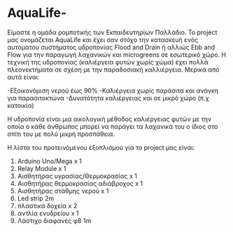 # AquaLife-

Είμαστε η ομάδα ρομποτικής των Εκπαιδευτηρίων Παλλάδιο. Το project μας ονομάζεται AquaLife και έχει σαν στόχο την κατασκευή ενός αυτόματου συστήματος υδροπονίας Flood and Drain ή αλλιώς Ebb and Flow για την παραγωγή λαχανικών και microgreens σε εσωτερικό χώρο. Η τεχνική της υδροπονίας (καλιέργεια φυτών χωρίς χώμα) έχει πολλά πλεονεκτήματα σε σχέση με την παραδοσιακή καλλιέργεια. Μερικά από αυτά είναι:

-Εξοικονόμιση νερού έως 90%
-Καλιέργεια χωρίς παράσιτα και ανάγκη για παρασιτοκτώνα
-Δυνατότητα καλιέργειας και σε μικρό χώρο (π.χ κατοικία)

Η υδροπονία είναι μια οικολογική μέθοδος καλιέργειας φυτών με την οποία ο κάθε άνθρωπος μπορεί να παράγει τα λαχανικά του ο ίδιος στο σπίτι του με πολύ μικρή προσπάθεια. 


Η λίστα του προτεινόμενου εξοπλισμού για το project μας είναι:

1. Arduino Uno/Mega x 1
2. Relay Μοdule x 1
3. Αισθητήρας υγρασίας/Θερμοκρασίας x 1
4. Αισθητήρας θερμοκρασίας αδιάβροχος x 1
5. Αισθητήρας στάθμης νερού x 1
6. Led strip 2m
7. πλαστικά δοχεία x 2
8. αντλία ενυδρείου x 1
9. Λάστιχο διαφανές φ8 1m



